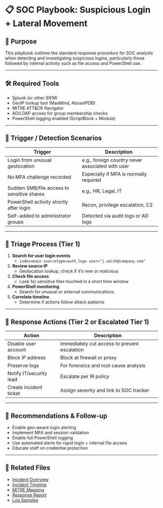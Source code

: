# 📋 SOC Playbook: Suspicious Login + Lateral Movement

## 🎯 Purpose
This playbook outlines the standard response procedure for SOC analysts when detecting and investigating suspicious logins, particularly those followed by internal activity such as file access and PowerShell use.

---

## 🛠️ Required Tools

- Splunk (or other SIEM)
- GeoIP lookup tool (MaxMind, AbuseIPDB)
- MITRE ATT&CK Navigator
- AD/LDAP access for group membership checks
- PowerShell logging enabled (ScriptBlock + Module)

---

## 🚨 Trigger / Detection Scenarios

| Trigger | Description |
|--------|-------------|
| Login from unusual geolocation | e.g., foreign country never associated with user |
| No MFA challenge recorded | Especially if MFA is normally required |
| Sudden SMB/file access to sensitive shares | e.g., HR, Legal, IT |
| PowerShell activity shortly after login | Recon, privilege escalation, C2 |
| Self-added to administrator groups | Detected via audit logs or AD logs |

---

## 🧪 Triage Process (Tier 1)

1. **Search for user login events**
   - `index=main sourcetype=auth_logs user="j.smith@company.com"`
2. **Review source IP**
   - Geolocation lookup, check if it’s new or malicious
3. **Check file access**
   - Look for sensitive files touched in a short time window
4. **PowerShell monitoring**
   - Search for unusual or external communications
5. **Correlate timeline**
   - Determine if actions follow attack patterns

---

## 🧯 Response Actions (Tier 2 or Escalated Tier 1)

| Action | Description |
|--------|-------------|
| Disable user account | Immediately cut access to prevent escalation |
| Block IP address | Block at firewall or proxy |
| Preserve logs | For forensics and root cause analysis |
| Notify IT/security lead | Escalate per IR policy |
| Create incident ticket | Assign severity and link to SOC tracker |

---

## 🧠 Recommendations & Follow-up

- Enable geo-aware login alerting
- Implement MFA and session validation
- Enable full PowerShell logging
- Use automated alerts for rapid login + internal file access
- Educate staff on credential protection

---

## 📎 Related Files

- [Incident Overview](./incident_overview.md)  
- [Incident Timeline](./incident_timeline.md)  
- [MITRE Mapping](./mitre_mapping.md)  
- [Response Report](./response_report.md)  
- [Log Samples](./log_samples/)  
